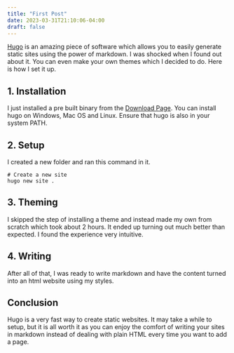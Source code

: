 ```yaml
---
title: "First Post"
date: 2023-03-31T21:10:06-04:00
draft: false
---
```


[Hugo](https://gohugo.io) is an amazing piece of software which allows you to easily generate static sites using the power of markdown. I was shocked when I found out about it. You can even make your own themes which I decided to do. Here is how I set it up.

## 1. Installation

I just installed a pre built binary from the [Download Page](https://gohugo.io/installation/). You can install hugo on Windows, Mac OS and Linux. Ensure that hugo is also in your system PATH.

## 2. Setup

I created a new folder and ran this command in it.

```shell
# Create a new site
hugo new site .
```

## 3. Theming

I skipped the step of installing a theme and instead made my own from scratch which took about 2 hours. It ended up turning out much better than expected. I found the experience very intuitive.

## 4. Writing

After all of that, I was ready to write markdown and have the content turned into an html website using my styles.

## Conclusion

Hugo is a very fast way to create static websites. It may take a while to setup, but it is all worth it as you can enjoy the comfort of writing your sites in markdown instead of dealing with plain HTML every time you want to add a page.
